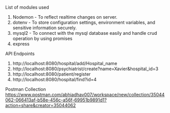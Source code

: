 List of modules used
1. Nodemon - To reflect realtime changes on server.
2. dotenv - To store configuration settings, environment variables, and sensitive information securely.
3. mysql2 - To connect with the mysql database easily and handle crud operation by using promises
4. express

API Endpoints
1. http://localhost:8080/hospital/add/Hospital_name
2. http://localhost:8080/psychiatrist/create?name=Xavier&hospital_id=3
3. http://localhost:8080/patient/register
4. http://localhost:8080/hospital/find?id=4

Postman Collection
https://www.postman.com/abhiadhav007/workspace/new/collection/35044062-066413af-b58e-456c-a56f-69951b9891d1?action=share&creator=35044062
